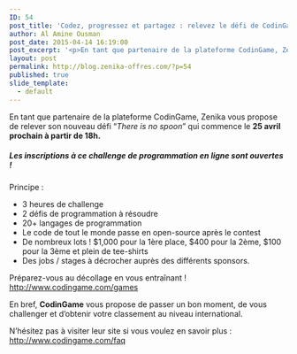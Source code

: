 ```yaml
---
ID: 54
post_title: 'Codez, progressez et partagez : relevez le défi de CodinGame !'
author: Al Amine Ousman
post_date: 2015-04-14 16:19:00
post_excerpt: '<p>En tant que partenaire de la plateforme CodinGame, Zenika vous propose de relever son nouveau défi “<em>There is no spoon</em>” qui commence le <strong>25 avril prochain à partir de 18h.</strong><br /><br /></p> <p><img src="/public/Al/Event/CodinGame/Avril/CodinGame_Logo_Final_Black_300px.png" alt="CodinGame" style="display:block; margin:0 auto;" title="CodinGame" /><br /></p>'
layout: post
permalink: http://blog.zenika-offres.com/?p=54
published: true
slide_template:
  - default
---
```

En tant que partenaire de la plateforme CodinGame, Zenika vous propose de relever son nouveau défi “<em>There is no spoon</em>” qui commence le <strong>25 avril prochain à partir de 18h.</strong>

<!--more-->
<h5>Les inscriptions à ce challenge de programmation en ligne sont ouvertes !</h5>
Principe :
<ul>
	<li>3 heures de challenge</li>
	<li>2 défis de programmation à résoudre</li>
	<li>20+ langages de programmation</li>
	<li>Le code de tout le monde passe en open-source après le contest</li>
	<li>De nombreux lots ! $1,000 pour la 1ère place, $400 pour la 2ème, $100 pour la 3ème et plein de tee-shirts</li>
	<li>Des jobs / stages à décrocher auprès des différents sponsors.</li>
</ul>
Préparez-vous au décollage en vous entraînant ! <a href="http://www.codingame.com/games">http://www.codingame.com/games</a>

En bref, <strong>CodinGame</strong> vous propose de passer un bon moment, de vous challenger et d’obtenir votre classement au niveau international.

N’hésitez pas à visiter leur site si vous voulez en savoir plus : <a href="http://www.codingame.com/faq">http://www.codingame.com/faq</a>